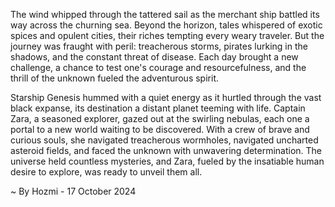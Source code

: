 
The wind whipped through the tattered sail as the merchant ship battled its way across the churning sea. Beyond the horizon, tales whispered of exotic spices and opulent cities, their riches tempting every weary traveler. But the journey was fraught with peril: treacherous storms, pirates lurking in the shadows, and the constant threat of disease. Each day brought a new challenge, a chance to test one's courage and resourcefulness, and the thrill of the unknown fueled the adventurous spirit.

Starship Genesis hummed with a quiet energy as it hurtled through the vast black expanse, its destination a distant planet teeming with life. Captain Zara, a seasoned explorer, gazed out at the swirling nebulas, each one a portal to a new world waiting to be discovered. With a crew of brave and curious souls, she navigated treacherous wormholes, navigated uncharted asteroid fields, and faced the unknown with unwavering determination. The universe held countless mysteries, and Zara, fueled by the insatiable human desire to explore, was ready to unveil them all. 

~ By Hozmi - 17 October 2024
